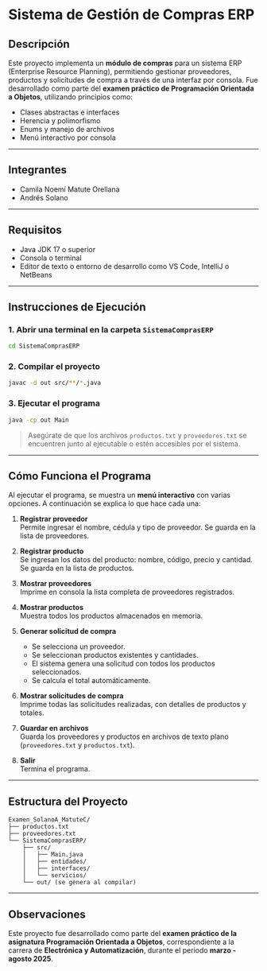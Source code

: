 
#  Sistema de Gestión de Compras ERP

##  Descripción

Este proyecto implementa un **módulo de compras** para un sistema ERP (Enterprise Resource Planning), permitiendo gestionar proveedores, productos y solicitudes de compra a través de una interfaz por consola. Fue desarrollado como parte del **examen práctico de Programación Orientada a Objetos**, utilizando principios como:

- Clases abstractas e interfaces
- Herencia y polimorfismo
- Enums y manejo de archivos
- Menú interactivo por consola

---

##  Integrantes

- Camila Noemí Matute Orellana  
- Andrés Solano

---

##  Requisitos

- Java JDK 17 o superior
- Consola o terminal
- Editor de texto o entorno de desarrollo como VS Code, IntelliJ o NetBeans

---

##  Instrucciones de Ejecución

### 1. Abrir una terminal en la carpeta `SistemaComprasERP`

```bash
cd SistemaComprasERP
```

### 2. Compilar el proyecto

```bash
javac -d out src/**/*.java
```

### 3. Ejecutar el programa

```bash
java -cp out Main
```

> Asegúrate de que los archivos `productos.txt` y `proveedores.txt` se encuentren junto al ejecutable o estén accesibles por el sistema.

---

##  Cómo Funciona el Programa

Al ejecutar el programa, se muestra un **menú interactivo** con varias opciones. A continuación se explica lo que hace cada una:

1. **Registrar proveedor**  
   Permite ingresar el nombre, cédula y tipo de proveedor. Se guarda en la lista de proveedores.

2. **Registrar producto**  
   Se ingresan los datos del producto: nombre, código, precio y cantidad. Se guarda en la lista de productos.

3. **Mostrar proveedores**  
   Imprime en consola la lista completa de proveedores registrados.

4. **Mostrar productos**  
   Muestra todos los productos almacenados en memoria.

5. **Generar solicitud de compra**  
   - Se selecciona un proveedor.
   - Se seleccionan productos existentes y cantidades.
   - El sistema genera una solicitud con todos los productos seleccionados.
   - Se calcula el total automáticamente.

6. **Mostrar solicitudes de compra**  
   Imprime todas las solicitudes realizadas, con detalles de productos y totales.

7. **Guardar en archivos**  
   Guarda los proveedores y productos en archivos de texto plano (`proveedores.txt` y `productos.txt`).

8. **Salir**  
   Termina el programa.

---

##  Estructura del Proyecto

```
Examen_SolanoA_MatuteC/
├── productos.txt
├── proveedores.txt
└── SistemaComprasERP/
    ├── src/
    │   ├── Main.java
    │   ├── entidades/
    │   ├── interfaces/
    │   └── servicios/
    └── out/ (se genera al compilar)
```

---

##  Observaciones

Este proyecto fue desarrollado como parte del **examen práctico de la asignatura Programación Orientada a Objetos**, correspondiente a la carrera de **Electrónica y Automatización**, durante el periodo **marzo - agosto 2025**.
